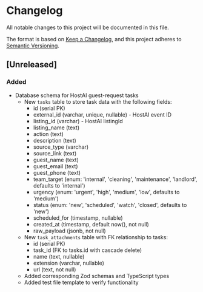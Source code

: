 # Changelog

All notable changes to this project will be documented in this file.

The format is based on [Keep a Changelog](https://keepachangelog.com/en/1.0.0/),
and this project adheres to [Semantic Versioning](https://semver.org/spec/v2.0.0.html).

## [Unreleased]

### Added

- Database schema for HostAI guest-request tasks
  - New `tasks` table to store task data with the following fields:
    - id (serial PK)
    - external_id (varchar, unique, nullable) - HostAI event ID 
    - listing_id (varchar) - HostAI listingId
    - listing_name (text)
    - action (text)
    - description (text)
    - source_type (varchar)
    - source_link (text)
    - guest_name (text)
    - guest_email (text)
    - guest_phone (text)
    - team_target (enum: 'internal', 'cleaning', 'maintenance', 'landlord', defaults to 'internal')
    - urgency (enum: 'urgent', 'high', 'medium', 'low', defaults to 'medium')
    - status (enum: 'new', 'scheduled', 'watch', 'closed', defaults to 'new')
    - scheduled_for (timestamp, nullable)
    - created_at (timestamp, default now(), not null)
    - raw_payload (jsonb, not null)
  - New `task_attachments` table with FK relationship to tasks:
    - id (serial PK)
    - task_id (FK to tasks.id with cascade delete)
    - name (text, nullable)
    - extension (varchar, nullable)
    - url (text, not null)
  - Added corresponding Zod schemas and TypeScript types
  - Added test file template to verify functionality